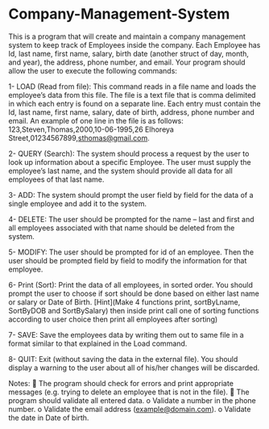 # Company-Management-System
This is a program that will create and maintain a company 
management system to keep track of Employees inside the company. 
Each Employee has Id, last name, first name, salary, birth date (another struct of 
day, month, and year), the address, phone number, and email. 
Your program should allow the user to execute the following commands:

1- LOAD (Read from file): This command reads in a file name and loads the 
employee’s data from this file. The file is a text file that is comma delimited in 
which each entry is found on a separate line. 
Each entry must contain the Id, last name, first name, salary, date of birth, 
address, phone number and email. An example of one line in the file is as 
follows: 
123,Steven,Thomas,2000,10-06-1995,26 Elhoreya Street,01234567899,sthomas@gmail.com.

2- QUERY (Search): The system should process a request by the user to look up 
information about a specific Employee. The user must supply the employee’s 
last name, and the system should provide all data for all employees of that last 
name. 

3- ADD: The system should prompt the user field by field for the data of a single 
employee and add it to the system.

4- DELETE: The user should be prompted for the name – last and first and all 
employees associated with that name should be deleted from the system.

5- MODIFY: The user should be prompted for id of an employee. Then the user 
should be prompted field by field to modify the information for that employee.

6- Print (Sort): Print the data of all employees, in sorted order. 
You should prompt the user to choose if sort should be done based on either 
last name or salary or Date of Birth. 
[Hint](Make 4 functions print, sortByLname, SortByDOB and SortBySalary) 
then inside print call one of sorting functions according to user choice then 
print all employees after sorting) 

7- SAVE: Save the employees data by writing them out to same file in a format 
similar to that explained in the Load command.

8- QUIT: Exit (without saving the data in the external file). You should display a 
warning to the user about all of his/her changes will be discarded.
 
Notes:
 The program should check for errors and print appropriate messages (e.g. 
trying to delete an employee that is not in the file). 
 The program should validate all entered data. 
o Validate a number in the phone number. 
o Validate the email address (example@domain.com). 
o Validate the date in Date of birth. 

